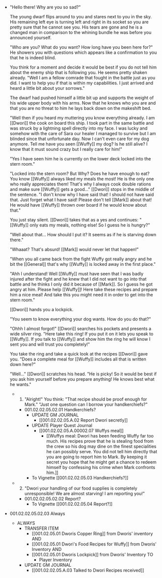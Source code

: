 - "Hello there! Why are you so sad?"
  
  The young dwarf flips around to you and stares next to you in the sky. His remaining left eye is turning left and right in its socket so you are pretty sure that he cannot see you. His tears are gone and he is a changed man in comparison to the whining bundle he was before you announced yourself.
  
  "Who are you? What do you want? How long have you been here for?" He showers you with questions which appears like a confirmation to you that he is indeed blind.
  
  You think for a moment and decide it would be best if you do not tell him about the enemy ship that is following you. He seems pretty shaken already. "Well I am a fellow comrade that fought in the battle just as you did. I want to help you if that is within my capabilities. I just arrived and heard a little bit about your sorrows."
  
  The dwarf had pushed himself a little bit up and supports the weight of his wide upper body with his arms. Now that he knows who you are and that you are no threat to him he lays back down on the makeshift bed.
  
  "Well then if you heard my muttering you know everything already. I am [[Dwori]] the cook on board this ship. I took part in the same battle and was struck by a lightning spell directly into my face. I was lucky and somehow with the care of Sara our healer I managed to survive but I am blinded since that unfortunate day. Now I can't even care for my dog anymore. Tell me have you seen [[Wuffy]] my dog? Is he still alive? I know that it must sound crazy but I really care for him!"
  
  "Yes I have seen him he is currently on the lower deck locked into the stern room."
  
  "Locked into the stern room? But Why? Does he have enough to eat? You know [[Wuffy]] always liked my meals the most! He is the only one who really appreciates them! That's why I always cook double rations and make sure [[Wuffy]] gets a good..." [[Dwori]] stops in the middle of the sentence. "I don't know why I have said that! I should not have said that. Just forget what I have said! Please don't tell [[Mark]] about that! He would have [[Wuffy]] thrown over board if he would know about that."
  
  You just stay silent. [[Dwori]] takes that as a yes and continues: "[[Wuffy]] only eats my meals, nothing else! So I guess he is hungry?"
  
  "Well about that... How should I put it? It seems as if he is starving down there."
  
  "Whaaat? That's absurd! [[Mark]] would never let that happen!"
  
  "When you all came back from the fight Wuffy got really angry and he bit the [[General]] that's why [[Wuffy]] is locked away in the first place."
  
  "Ahh I understand! Well [[Wuffy]] must have seen that I was badly injured after the fight and he knew that I did not want to go into that battle and he thinks I only did it because of [[Mark]]. So I guess he got angry at him. Please help [[Wuffy]]! Here take these recipes and prepare him a nice meal! And take this you might need it in order to get into the stern room."
  
  [[Dwori]] hands you a lockpick.
  
  "You seem to know everything your dog wants. How do you do that?"
  
  "Ohhh I almost forgot!" [[Dwori]] searches his pockets and presents a wide silver ring. "Here take this ring! If you put it on it lets you speak to [[Wuffy]]. If you talk to [[Wuffy]] and show him the ring he will know I sent you and will trust you completely!"
  
  You take the ring and take a quick look at the recipes [[Dwori]] gave you. "Does a complete meal for [[Wuffy]] includes all that is written down here?"
  
  "Well..." [[Dwori]] scratches his head. "He is picky! So it would be best if you ask him yourself before you prepare anything! He knows best what he wants."
	- 1. "Alright!" You think: "That recipe should be proof enough for Mark." "Just one question can I borrow your handkerchiefs?"
		- 001.02.02.05.02.01 Handkerchiefs?
			- UPDATE GM JOURNAL
				- [[001.02.02.05.A.02 Report Dwori secretly]]
			- UPDATE Player Quest Journal
				- [[001.02.02.05.A.00002.07 Wuffys meal]]
					- [[Wuffys meal: Dwori has been feeding Wuffy far too much. His recipes prove that he is stealing food from the crew so his dog may dine on the finest specialities he can possibly serve. You did not tell him directly that you are going to report him to Mark. By keeping it secret you hope that he might get a chance to redeem himself by confessing his crime when Mark confronts him.]]
			- To Vignette [[001.02.02.05.03 Handkerchiefs?]]
	- 2. "Dwori your handling of our food supplies is completely unresponsible! We are almost starving! I am reporting you!"
		- 001.02.02.05.02.02 Report?
			- To Vignette [[001.02.02.05.04 Report?]]
- 001.02.02.05.02.03 Always
	- ALWAYS
		- TRANSFER ITEM
			- [[001.02.05.01 Dworis Copper Ring]] from Dworis' inventory AND
			- [[001.02.05.01 Dwori's Food Recipes for Wuffy]] from Dworis' Inventory AND
			- [[001.02.05.01 Dworis Lockpick]] from Dworis' Inventory TO
				- Player Inventory
		- UPDATE GM JOURNAL
			- [[001.02.02.05.A.03 Talked to Dwori Recipes received]]